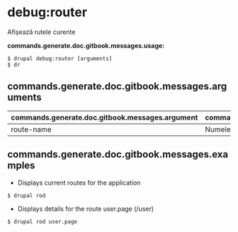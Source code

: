 # debug:router
Afişează rutele curente

**commands.generate.doc.gitbook.messages.usage:**
```
$ drupal debug:router [arguments]
$ dr  
```

## commands.generate.doc.gitbook.messages.arguments
commands.generate.doc.gitbook.messages.argument | commands.generate.doc.gitbook.messages.details
---------|-------------
route-name | Numele rutei

## commands.generate.doc.gitbook.messages.examples
* Displays current routes for the application
```
$ drupal rod
```
* Displays details for the route user.page (/user)
```
$ drupal rod user.page
```
